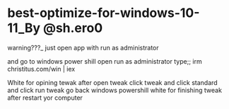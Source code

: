 # best-optimize-for-windows-10-11_By @sh.ero0

warning???_ just open app with run as administrator 


and go to windows power shill  open run as administrator type;; irm christitus.com/win | iex

White for opining tewak 
after open tweak click tweak 
and click standard 
and click run tweak 
 go back windows powershill
  white for finishing  tweak 
  after  restart yor computer 
